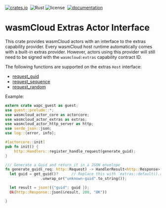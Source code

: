 [![crates.io](https://img.shields.io/crates/v/wasmcloud-actor-extras.svg)](https://crates.io/crates/wasmcloud-actor-extras)&nbsp;
![Rust](https://img.shields.io/github/workflow/status/wasmcloud/actor-interfaces/Extras)
![license](https://img.shields.io/crates/l/wasmcloud-actor-extras.svg)&nbsp;
[![documentation](https://docs.rs/wasmcloud-actor-extras/badge.svg)](https://docs.rs/wasmcloud-actor-extras)
# wasmCloud Extras Actor Interface

This crate provides wasmCloud actors with an interface to the extras capability provider.
Every wasmCloud host runtime automatically comes with a built-in extras provider. However,
actors using this provider will still need to be signed with the `wasmcloud:extras`
capability contract ID.

The following functions are supported on the extras `Host` interface:

* [request_guid](generated::Host::request_guid)
* [request_sequence](generated::Host::request_sequence)
* [request_random](generated::Host::request_random)

Example:

```rust
extern crate wapc_guest as guest;
use guest::prelude::*;
use wasmcloud_actor_core as actorcore;
use wasmcloud_actor_extras as extras;
use wasmcloud_actor_http_server as http;
use serde_json::json;
use log::{error, info};

#[actorcore::init]
pub fn init() {
    http::Handlers::register_handle_request(generate_guid);
}

/// Generate a Guid and return it in a JSON envelope
fn generate_guid(_req: http::Request) -> HandlerResult<http::Response> {
  let guid = get_guid()?      // Replace this with `extras::default().request_guid()?`
                .unwrap_or("unknown-guid".to_string());

  let result = json!({"guid": guid });
  Ok(http::Response::json(&result, 200, "OK"))

}
```

